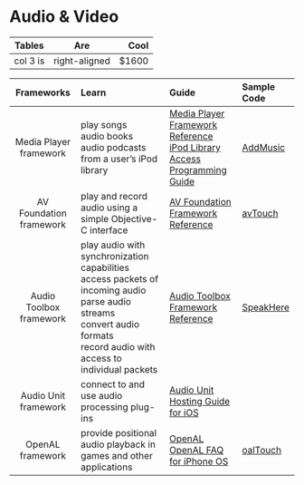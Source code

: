 Audio & Video
========
| Tables        | Are           | Cool  |
| ------------- |:-------------:| -----:|
| col 3 is      | right-aligned | $1600 |


| Frameworks     | Learn         | Guide  | Sample Code |
| :------------: |:--------------|:-------| :-----------|
| Media Player framework|play songs<br>audio books<br>audio podcasts from a user’s iPod library |  [Media Player Framework Reference](https://developer.apple.com/library/ios/documentation/MediaPlayer/Reference/MediaPlayer_Framework/_index.html#//apple_ref/doc/uid/TP40006952)<br> [iPod Library Access Programming Guide](https://developer.apple.com/library/ios/documentation/Audio/Conceptual/iPodLibraryAccess_Guide/Introduction/Introduction.html#//apple_ref/doc/uid/TP40008765)<br>  |[AddMusic](https://developer.apple.com/library/ios/samplecode/AddMusic/Introduction/Intro.html#//apple_ref/doc/uid/DTS40008845)|
|AV Foundation framework|play and record audio using a simple Objective-C interface|[AV Foundation Framework Reference](https://developer.apple.com/library/ios/documentation/AVFoundation/Reference/AVFoundationFramework/_index.html#//apple_ref/doc/uid/TP40008072)|[avTouch](https://developer.apple.com/library/ios/samplecode/avTouch/Introduction/Intro.html#//apple_ref/doc/uid/DTS40008636)|
|Audio Toolbox framework|play audio with synchronization capabilities<br>access packets of incoming audio<br> parse audio streams<br> convert audio formats<br> record audio with access to individual packets|[Audio Toolbox Framework Reference](https://developer.apple.com/library/ios/documentation/MusicAudio/Reference/CAAudioTooboxRef/_index.html#//apple_ref/doc/uid/TP40002089)|[SpeakHere](https://developer.apple.com/library/ios/samplecode/SpeakHere/Introduction/Intro.html#//apple_ref/doc/uid/DTS40007802)|
|Audio Unit framework|connect to and use audio processing plug-ins|[Audio Unit Hosting Guide for iOS](https://developer.apple.com/library/ios/documentation/MusicAudio/Conceptual/AudioUnitHostingGuide_iOS/Introduction/Introduction.html#//apple_ref/doc/uid/TP40009492)||
|OpenAL framework|provide positional audio playback in games and other applications|[OpenAL](http://openal.org/)<br>[OpenAL FAQ for iPhone OS](https://developer.apple.com/library/ios/technotes/tn2199/_index.html#//apple_ref/doc/uid/DTS40007999)|[oalTouch](https://developer.apple.com/library/ios/samplecode/oalTouch/Introduction/Intro.html#//apple_ref/doc/uid/DTS40007769)|



